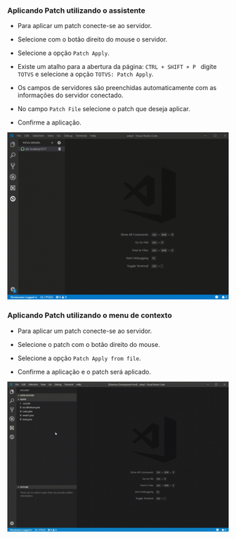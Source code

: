 
### Aplicando Patch utilizando o assistente

- Para aplicar um patch conecte-se ao servidor.

- Selecione com o botão direito do mouse o servidor.
- Selecione a opção `Patch Apply`.
- Existe um atalho para a abertura da página: `CTRL + SHIFT + P ` digite `TOTVS` e selecione a opção `TOTVS: Patch Apply`.

- Os campos de servidores são preenchidas automaticamente com as informações do servidor conectado.
- No campo `Patch File` selecione o patch que deseja aplicar.
- Confirme a aplicação.

![Patch Apply](./gifs/ApplyPatch.gif)

### Aplicando Patch utilizando o menu de contexto

- Para aplicar um patch conecte-se ao servidor.

- Selecione o patch com o botão direito do mouse.
- Selecione a opção `Patch Apply from file`.
- Confirme a aplicação e o patch será aplicado.

![Patch Apply from File](./gifs/ApplyPatchMenu.gif)
